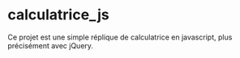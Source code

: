 # calculatrice_js

Ce projet est une simple réplique de calculatrice en javascript, plus précisément avec jQuery.
